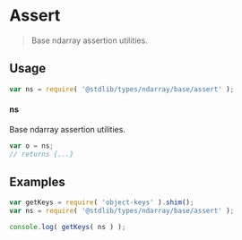 # Assert

> Base ndarray assertion utilities.

<section class="usage">

## Usage

```javascript
var ns = require( '@stdlib/types/ndarray/base/assert' );
```

#### ns

Base ndarray assertion utilities.

```javascript
var o = ns;
// returns {...}
```

</section>

<!-- /.usage -->

<section class="examples">

## Examples

<!-- TODO: better examples -->

```javascript
var getKeys = require( 'object-keys' ).shim();
var ns = require( '@stdlib/types/ndarray/base/assert' );

console.log( getKeys( ns ) );
```

</section>

<!-- /.examples -->

<section class="links">

</section>

<!-- /.links -->
